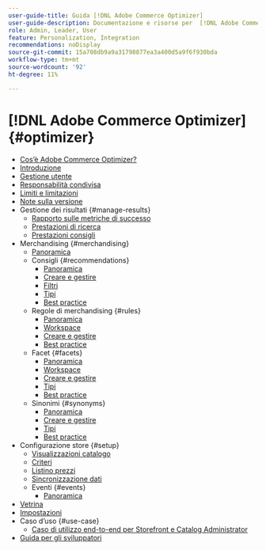 ```yaml
---
user-guide-title: Guida [!DNL Adobe Commerce Optimizer]
user-guide-description: Documentazione e risorse per  [!DNL Adobe Commerce Optimizer].
role: Admin, Leader, User
feature: Personalization, Integration
recommendations: noDisplay
source-git-commit: 15a708db9a9a31798877ea3a400d5a9f6f930bda
workflow-type: tm+mt
source-wordcount: '92'
ht-degree: 11%

---
```


# [!DNL Adobe Commerce Optimizer] {#optimizer}

- [Cos’è Adobe Commerce Optimizer?](overview.md)
- [Introduzione](get-started.md)
- [Gestione utente](user-management.md)
- [Responsabilità condivisa](shared-responsibility.md)
- [Limiti e limitazioni](boundaries-limits.md)
- [Note sulla versione](release-notes.md)
- Gestione dei risultati {#manage-results}
   - [Rapporto sulle metriche di successo](./manage-results/success-metrics.md)
   - [Prestazioni di ricerca](./manage-results/search-performance.md)
   - [Prestazioni consigli](./manage-results/recommendation-performance.md)
- Merchandising {#merchandising}
   - [Panoramica](./merchandising/overview.md)
   - Consigli {#recommendations}
      - [Panoramica](./merchandising/recommendations/overview.md)
      - [Creare e gestire](./merchandising/recommendations/create.md)
      - [Filtri](./merchandising/recommendations/filters.md)
      - [Tipi](./merchandising/recommendations/types.md)
      - [Best practice](./merchandising/recommendations/best-practice.md)
   - Regole di merchandising {#rules}
      - [Panoramica](./merchandising/rules/overview.md)
      - [Workspace](./merchandising/rules/workspace.md)
      - [Creare e gestire](./merchandising/rules/add.md)
      - [Best practice](./merchandising/rules/best-practice.md)
   - Facet {#facets}
      - [Panoramica](./merchandising/facets/overview.md)
      - [Workspace](./merchandising/facets/workspace.md)
      - [Creare e gestire](./merchandising/facets/add.md)
      - [Tipi](./merchandising/facets/type.md)
      - [Best practice](./merchandising/facets/best-practice.md)
   - Sinonimi {#synonyms}
      - [Panoramica](./merchandising/synonyms/overview.md)
      - [Creare e gestire](./merchandising/synonyms/add.md)
      - [Tipi](./merchandising/synonyms/type.md)
      - [Best practice](./merchandising/synonyms/best-practice.md)
- Configurazione store {#setup}
   - [Visualizzazioni catalogo](./setup/catalog-view.md)
   - [Criteri](./setup/policies.md)
   - [Listino prezzi](./setup/pricebooks.md)
   - [Sincronizzazione dati](./setup/data-sync.md)
   - Eventi {#events}
      - [Panoramica](./setup/events/overview.md)
- [Vetrina](storefront.md)
- [Impostazioni](settings.md)
- Caso d’uso {#use-case}
   - [Caso di utilizzo end-to-end per Storefront e Catalog Administrator](./use-case/admin-use-case.md)
- [Guida per gli sviluppatori](https://developer.adobe.com/commerce/services/optimizer/)
